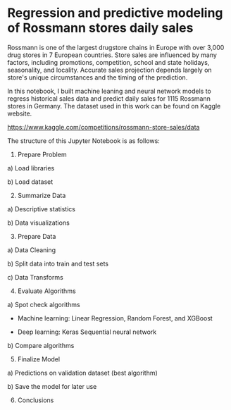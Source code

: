 # Regression and predictive modeling of Rossmann stores daily sales

Rossmann is one of the largest drugstore chains in Europe with over 3,000 drug stores in 7 European countries. Store sales are influenced by many factors, including promotions, competition, school and state holidays, seasonality, and locality. Accurate sales projection depends largely on store's unique circumstances and the timing of the prediction. 

In this notebook, I built machine leaning and neural network models to regress historical sales data and predict daily sales for 1115 Rossmann stores in Germany. The dataset used in this work can be found on Kaggle website.

https://www.kaggle.com/competitions/rossmann-store-sales/data

The structure of this Jupyter Notebook is as follows:

1. Prepare Problem

a) Load libraries

b) Load dataset

2. Summarize Data

a) Descriptive statistics

b) Data visualizations

3. Prepare Data

a) Data Cleaning

b) Split data into train and test sets

c) Data Transforms

4. Evaluate Algorithms

a) Spot check algorithms 
   
   - Machine learning: Linear Regression, Random Forest, and XGBoost

   - Deep learning: Keras Sequential neural network

b) Compare algorithms

5. Finalize Model

a) Predictions on validation dataset (best algorithm)

b) Save the model for later use

6. Conclusions



